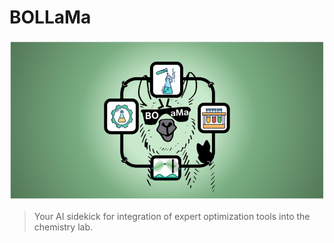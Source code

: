 
# BOLLaMa

![image](bollama2-1.svg)

> Your AI sidekick for integration of expert optimization tools into the chemistry lab.

